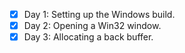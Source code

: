 - [x] Day 1: Setting up the Windows build.
- [x] Day 2: Opening a Win32 window.
- [x] Day 3: Allocating a back buffer.